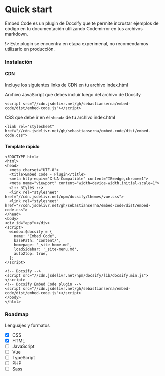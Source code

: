 
# Quick start

Embed Code es un plugin de Docsify que te permite incrustar ejemplos de código en tu documentación utilizando Codemirror en tus archivos markdown. 

!> Este plugin se encuentra en etapa experimenal, no recomendamos utilizarlo en producción.

### Instalación

#### CDN

Incluye los siguientes links de CDN en tu archivo index.html

Archivo JavaScript que debes incluir luego del archivo de Docsify

```
<script src="//cdn.jsdelivr.net/gh/sebastianserna/embed-code/dist/embed-code.js"></script>

```

CSS que debe ir en el `<head>` de tu archivo index.html

```
<link rel="stylesheet" href="//cdn.jsdelivr.net/gh/sebastianserna/embed-code/dist/embed-code.css">

```

#### Template rápido

```
<!DOCTYPE html>
<html>
<head>
  <meta charset="UTF-8">
  <title>Embed Code - Plugin</title>
  <meta http-equiv="X-UA-Compatible" content="IE=edge,chrome=1">
  <meta name="viewport" content="width=device-width,initial-scale=1">
  <!-- Styles -->
  <link rel="stylesheet" href="//cdn.jsdelivr.net/npm/docsify/themes/vue.css">  
  <link rel="stylesheet" href="//cdn.jsdelivr.net/gh/sebastianserna/embed-code/dist/embed-code.css">
</head>
<body>
<div id="app"></div>
<script>
  window.$docsify = {
    name: "Embed Code",
    basePath: 'content/',
    homepage: '_site-home.md',
    loadSidebar: '_site-menu.md',
    auto2top: true,
  };
</script>

<!-- Docsify -->
<script src="//cdn.jsdelivr.net/npm/docsify/lib/docsify.min.js"></script>
<!-- Docsify Embed Code plugin -->
<script src="//cdn.jsdelivr.net/gh/sebastianserna/embed-code/dist/embed-code.js"></script>
</body>
</html>

```


### Roadmap

Lenguajes y formatos

- [x] CSS
- [x] HTML
- [ ] JavaScript
- [ ] Vue
- [ ] TypeScript
- [ ] PHP
- [ ] Sass
